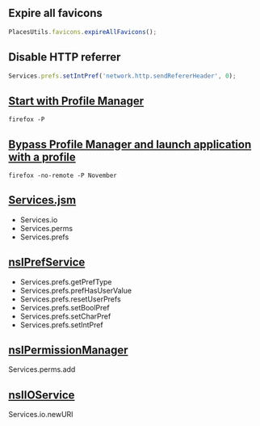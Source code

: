 Expire all favicons
-------------------

~~~js
PlacesUtils.favicons.expireAllFavicons();
~~~

Disable HTTP referrer
---------------------

~~~js
Services.prefs.setIntPref('network.http.sendRefererHeader', 0);
~~~

[Start with Profile Manager][clo]
---------------------------------

~~~
firefox -P
~~~

[Bypass Profile Manager and launch application with a profile][855899]
----------------------------------------------------------------------

~~~
firefox -no-remote -P November
~~~

[Services.jsm][srvc]
--------------------
- Services.io
- Services.perms
- Services.prefs

[nsIPrefService][pref]
----------------------------
- Services.prefs.getPrefType
- Services.prefs.prefHasUserValue
- Services.prefs.resetUserPrefs
- Services.prefs.setBoolPref
- Services.prefs.setCharPref
- Services.prefs.setIntPref

[nsIPermissionManager][perm]
----------------------------
Services.perms.add

[nsIIOService][iosr]
--------------------
Services.io.newURI

[855899]:
//bugzilla.mozilla.org/show_bug.cgi?id=855899
[clo]:
//developer.mozilla.org/docs/mozilla/command_line_options
[iosr]:
//developer.mozilla.org/docs/Mozilla/Tech/XPCOM/Reference/Interface/nsIIOService
[perm]:
//developer.mozilla.org/docs/mozilla/tech/xpcom/reference/interface/nsipermissionmanager
[pref]:
//developer.mozilla.org/docs/mozilla/tech/xpcom/reference/interface/nsiprefservice
[srvc]:
//developer.mozilla.org/docs/Mozilla/JavaScript_code_modules/Services.jsm
